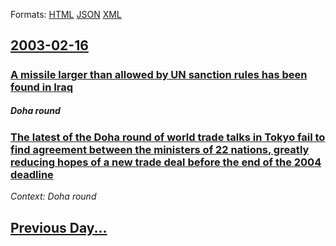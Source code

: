 
Formats: [HTML](2003/02/16/index.html)  [JSON](2003/02/16/index.json)  [XML](2003/02/16/index.xml)  

## [2003-02-16](/news/2003/02/16/index.md)

##### 
### [ A missile larger than allowed by UN sanction rules has been found in Iraq ](/news/2003/02/16/a-missile-larger-than-allowed-by-un-sanction-rules-has-been-found-in-iraq.md)
##### Doha round
### [ The latest of the Doha round of world trade talks in Tokyo fail to find agreement between the ministers of 22 nations, greatly reducing hopes of a new trade deal before the end of the 2004 deadline ](/news/2003/02/16/the-latest-of-the-doha-round-of-world-trade-talks-in-tokyo-fail-to-find-agreement-between-the-ministers-of-22-nations-greatly-reducing-hop.md)
_Context: Doha round_

## [Previous Day...](/news/2003/02/15/index.md)

